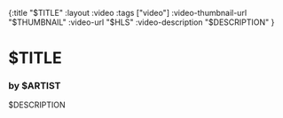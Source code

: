 {:title "$TITLE"
 :layout :video
 :tags ["video"]
 :video-thumbnail-url "$THUMBNAIL"
 :video-url "$HLS"
 :video-description "$DESCRIPTION"
 }

# $TITLE
 
### by $ARTIST

$DESCRIPTION

